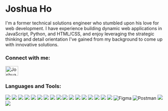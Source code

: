 # Joshua Ho


I'm a former technical solutions engineer who stumbled upon his love for web development. I have experience building dynamic web applications in JavaScript, Python, and HTML/CSS, and enjoy leveraging the strategic thinking and detail orientation I've gained from my background to come up with innovative solutions.

<h3 align="left">Connect with me:</h3>
<p align="left">

<a href="https://www.linkedin.com/in/joshua-ho-5790/" target="blank"><img align="center" src="https://raw.githubusercontent.com/rahuldkjain/github-profile-readme-generator/master/src/images/icons/Social/linked-in-alt.svg" alt="JoshuaHo" height="30" width="40" /></a>
</p>

<h3 align="left">Languages and Tools:</h3>

![](https://img.shields.io/badge/Code-React-informational?style=flat&logo=react&logoColor=white&color=61DAFB)
![](https://img.shields.io/badge/Code-Redux-informational?style=flat&logo=redux&logoColor=white&color=764ABC)
![](https://img.shields.io/badge/Code-Python-informational?style=flat&logo=python&logoColor=white&color=3776AB)
![](https://img.shields.io/badge/Code-Flask-informational?style=flat&logo=flask&logoColor=white&color=000000)
![](https://img.shields.io/badge/Code-JavaScript-informational?style=flat&logo=javascript&logoColor=white&color=F7DF1E)
![](https://img.shields.io/badge/Code-HTML5-informational?style=flat&logo=html5&logoColor=white&color=E34F26)
![](https://img.shields.io/badge/Code-CSS3-informational?style=flat&logo=css3&logoColor=white&color=1572B6)
![](https://img.shields.io/badge/Code-Node.js-informational?style=flat&logo=node.js&logoColor=white&color=339933)
![](https://img.shields.io/badge/Database-SQL-informational?style=flat&logo=postgresql&logoColor=white&color=336791)
![](https://img.shields.io/badge/Database-PostgreSQL-informational?style=flat&logo=postgresql&logoColor=white&color=336791)
![](https://img.shields.io/badge/ORM-Sequelize-informational?style=flat&logo=sequelize&logoColor=white&color=52B0E7)
![](https://img.shields.io/badge/Database-Sqlite3-informational?style=flat&logo=sqlite&logoColor=white&color=003B57)
![](https://img.shields.io/badge/ORM-Sqlalchemy-informational?style=flat&logo=sqlalchemy&logoColor=white&color=52B0E7)
![](https://img.shields.io/badge/Cloud-AWS-informational?style=flat&logo=amazon-aws&logoColor=white&color=232F3E)
![](https://img.shields.io/badge/Containerization-Docker-informational?style=flat&logo=docker&logoColor=white&color=2496ED)
![](https://img.shields.io/badge/VCS-Git-informational?style=flat&logo=git&logoColor=white&color=F05032)
![](https://img.shields.io/badge/Web%20Services-RESTful-informational?style=flat&logo=postman&logoColor=white&color=FF6C37)
![Figma](https://img.shields.io/badge/-Figma-F24E1E?style=flat-square&logo=figma&logoColor=white)
![Postman](https://img.shields.io/badge/-Postman-FF6C37?style=flat-square&logo=postman&logoColor=white)
![](https://img.shields.io/badge/-Render-05122A?style=flat-square&logo=render&logoColor=white)
![](https://img.shields.io/badge/-MongoDB-05122A?style=flat-square&logo=mongodb&logoColor=white)

